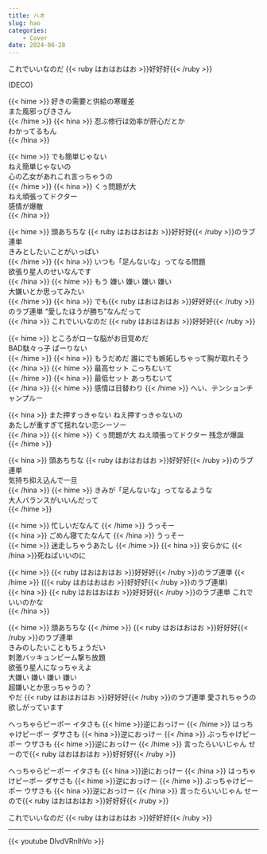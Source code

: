 ```yaml
---
title: ハオ
slug: hao
categories:
    - Cover
date: 2024-06-28
---
```


これでいいなのだ {{< ruby はおはおはお >}}好好好{{< /ruby >}}  

(DECO)  

{{< hime >}}
好きの需要と供給の寒暖差  
また風邪っぴきさん  
{{< /hime >}}
{{< hina >}}
忍ぶ修行は効率が肝心だとか  
わかってるもん  
{{< /hina >}}

{{< hime >}}
でも簡単じゃない  
ねえ簡単じゃないの  
心の乙女があれこれ言っちゃうの  
{{< /hime >}}
{{< hina >}}
くぅ問題が大  
ねえ頑張ってドクター  
感情が爆散  
{{< /hina >}}

{{< hime >}}
頭あちちな {{< ruby はおはおはお >}}好好好{{< /ruby >}}のラブ連単  
きみとしたいことがいっぱい  
{{< /hime >}}
{{< hina >}}
いつも「足んないな」ってなる問題  
欲張り星人のせいなんです  
{{< /hina >}}
{{< hime >}}
もう 嫌い 嫌い 嫌い 嫌い  
大嫌いとか思ってみたい  
{{< /hime >}}
{{< hina >}}
でも{{< ruby はおはおはお >}}好好好{{< /ruby >}}のラブ連単 “愛したほうが勝ち”なんだって  
{{< /hina >}}
これでいいなのだ {{< ruby はおはおはお >}}好好好{{< /ruby >}}  

{{< hime >}}
ところがローな脳がお目覚めだ  
BAD駄々っ子 ぱーりない  
{{< /hime >}}
{{< hina >}}
もうだめだ 誰にでも嫉妬しちゃって胸が取れそう  
{{< /hina >}}
{{< hime >}}
最高セット こっちむいて  
{{< /hime >}}
{{< hina >}}
最低セット あっちむいて  
{{< /hina >}}
{{< hime >}}
感情は日替わり 
{{< /hime >}}
へい、テンションチャンプルー  

{{< hina >}}
また押すっきゃない ねえ押すっきゃないの  
あたしが重すぎて揺れない恋シーソー  
{{< /hina >}}
{{< hime >}}
くぅ問題が大 ねえ頑張ってドクター 残念が爆誕  
{{< /hime >}}

{{< hina >}}
頭あちちな {{< ruby はおはおはお >}}好好好{{< /ruby >}}のラブ連単  
気持ち抑え込んで一旦  
{{< /hina >}}
{{< hime >}}
きみが「足んないな」ってなるような  
大人バランスがいいんだって  
{{< /hime >}}

{{< hime >}}
忙しいだなんて 
{{< /hime >}}
うっそー  
{{< hina >}}
ごめん寝てたなんて 
{{< /hina >}}
うっそー  
{{< hime >}}
迷走しちゃうあたし 
{{< /hime >}}
{{< hina >}}
安らかに 
{{< /hina >}}死ねばいいのに  

{{< hime >}}
{{< ruby はおはおはお >}}好好好{{< /ruby >}}のラブ連単 
{{< /hime >}}
({{< ruby はおはおはお >}}好好好{{< /ruby >}}のラブ連単)  
{{< hina >}}
{{< ruby はおはおはお >}}好好好{{< /ruby >}}のラブ連単 これでいいのかな  
{{< /hina >}}

{{< hime >}}
頭あちちな 
{{< /hime >}}
{{< ruby はおはおはお >}}好好好{{< /ruby >}}のラブ連単  
きみのしたいこともちょうだい  
刺激バッキュンビーム撃ち放題  
欲張り星人になっちゃえよ  
大嫌い 嫌い 嫌い 嫌い  
超嫌いとか思っちゃうの？  
やだ {{< ruby はおはおはお >}}好好好{{< /ruby >}}のラブ連単 愛されちゃうの欲しがっています  

へっちゃらピーポー イタさも {{< hime >}}逆におっけー  {{< /hime >}}
はっちゃけピーポー ダサさも {{< hina >}}逆におっけー  {{< /hina >}}
ぶっちゃけピーポー ウザさも {{< hime >}}逆におっけー  {{< /hime >}}
言ったらいいじゃん せーので{{< ruby はおはおはお >}}好好好{{< /ruby >}}  

へっちゃらピーポー イタさも {{< hina >}}逆におっけー  {{< /hina >}}
はっちゃけピーポー ダサさも {{< hime >}}逆におっけー  {{< /hime >}}
ぶっちゃけピーポー ウザさも {{< hina >}}逆におっけー  {{< /hina >}}
言ったらいいじゃん せーので{{< ruby はおはおはお >}}好好好{{< /ruby >}}  

これでいいなのだ {{< ruby はおはおはお >}}好好好{{< /ruby >}}  

---

{{< youtube DlvdVRnlhVo >}}